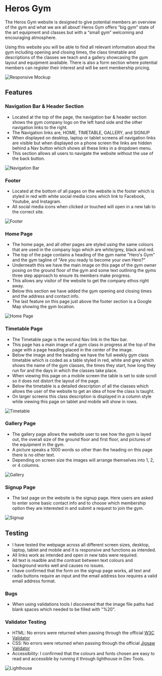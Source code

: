 # Heros Gym

The Heros Gym website is designed to give potential members an overview of the gym and what we are all about! Heros Gym offers “big gym” state of the art equipment and classes but with a “small gym” welcoming and encouraging atmosphere.

Using this website you will be able to find all relevant information about the gym including opening and closing times, the class timetable and descriptions of the classes we teach and a gallery showcasing the gym layout and equipment available. There is also a form section where potential members can register their interest and will be sent membership pricing.


![Responsive Mockup](assets/images/mockup-min.png)

## Features

### Navigation Bar & Header Section

- Located at the top of the page, the navigation bar & header section shows the gym company logo on the left hand side and the other navigation links to the right.
- The Navigation links are, HOME, TIMETABLE, GALLERY, and SIGNUP
- When displayed on desktop, laptop or tablet screens all navigation links are visible but when displayed on a phone screen the links are hidden behind a Nav button which shows all these links in a dropdown menu.
- This section allows all users to navigate the website without the use of the back button.

![Navigation Bar](assets/images/NavBar-min.png)

### Footer

- Located at the bottom of all pages on the website is the footer which is styled in red with white social media icons which link to Facebook, Youtube, and Instagram.
- All social media icons when clicked or touched will open in a new tab to the correct site.

![Footer](assets/images/footer-min.png)

### Home Page

- The home page, and all other pages are styled using the same colours that are used in the company logo which are white/grey, black and red.
- The top of the page contains a heading of the gym name "Hero's Gym" and the gym tagline of "Are you ready to become your own Hero?"
- Underneath this we have the main image on this page of the gym owner posing on the ground floor of the gym and some text outlining the gyms three step approach to ensure its members make progress.
- This allows any visitor of the website to get the company ethos right away.
- Below this section we have added the gym opening and closing times and the address and contact info.
- The last feature on this page just above the footer section is a Google Map showing the gym location.

![Home Page](assets/images/homepage-min.png)

### Timetable Page

- The Timetable page is the second Nav link in the Nav bar.
- This page has a main image of a gym class in progress at the top of the page with a page heading placed in the center of the image.
- Below the image and the heading we have the full weekly gym class timetable which is coded as a table styled in red, white and grey which shows the name of the gym classes, the times they start, how long they run for and the days in which the classes take place.
- When viewing this page on a mobile screen the table is set to side scroll so it does not distort the layout of the page.
- Below the timetable is a detailed description of all the classes which allows the user of the website to get an idea of how the class is taught.
- On larger screens this class description is displayed in a column style while viewing this page on tablet and mobile will show in rows.

![Timetable](assets/images/timetable-min.png)

### Gallery Page

- The gallery page allows the website user to see how the gym is layed out, the overall size of the ground floor and first floor, and pictures of the equipment in the gym.
- A picture speaks a 1000 words so other than the heading on this page there is no other text.
- Depending on screen size the images will arrange themselves into 1, 2, or 4 columns.

![Gallery](assets/images/gallery.png)

### Signup Page

- The last page on the website is the signup page. Here users are asked to enter some basic contact info and to choose which membership option they are interested in and submit a request to join the gym.

![Signup](assets/images/signup.png)

## Testing

- I have tested the webpage across all different screen sizes, desktop, laptop, tablet and mobile and it is responsive and functions as intended.
- All links work as intended and open in new tabs were required.
- All text is readble and the contrast between text colours and background works well and causes no issues.
- I have confirmed that the form on the signup page works, all text and radio buttons require an input and the email address box requires a valid email address format.

### Bugs

- When using validations tools I discovered that the image file paths had blank spaces which needed to be filled with "%20".

### Validator Testing

- HTML: No errors were returned when passing through the official [W3C Validator](https://validator.w3.org/nu/#textarea)
- CSS: No errors were returned when passing through the official [Jigsaw Validator](https://jigsaw.w3.org/css-validator/validator)
- Accessibility: I confirmed that the colours and fonts chosen are easy to read and accessible by running it through lighthouse in Dev Tools.

![Lighthouse](assets/images/lighthouse.png)